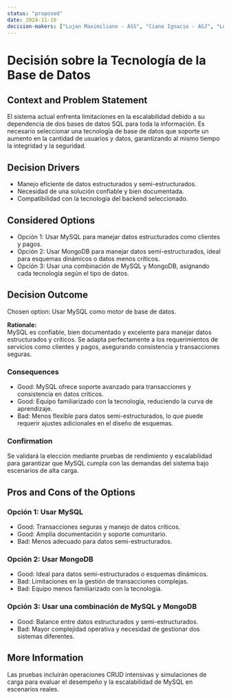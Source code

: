 ```yaml
---
status: "proposed"  
date: 2024-11-16  
decision-makers: ["Lujan Maximiliano - ASS", "Ciano Ignacio - ASJ", "Lujan Nicolas - ASC"]  
---
```


# Decisión sobre la Tecnología de la Base de Datos  

## Context and Problem Statement  

El sistema actual enfrenta limitaciones en la escalabilidad debido a su dependencia de dos bases de datos SQL para toda la información. Es necesario seleccionar una tecnología de base de datos que soporte un aumento en la cantidad de usuarios y datos, garantizando al mismo tiempo la integridad y la seguridad.  

## Decision Drivers  

* Manejo eficiente de datos estructurados y semi-estructurados.  
* Necesidad de una solución confiable y bien documentada.  
* Compatibilidad con la tecnología del backend seleccionado.  

## Considered Options  

* Opción 1: Usar MySQL para manejar datos estructurados como clientes y pagos.  
* Opción 2: Usar MongoDB para manejar datos semi-estructurados, ideal para esquemas dinámicos o datos menos críticos.  
* Opción 3: Usar una combinación de MySQL y MongoDB, asignando cada tecnología según el tipo de datos.  

## Decision Outcome  

Chosen option: Usar MySQL como motor de base de datos. 

**Rationale:**  
MySQL es confiable, bien documentado y excelente para manejar datos estructurados y críticos. Se adapta perfectamente a los requerimientos de servicios como clientes y pagos, asegurando consistencia y transacciones seguras.  

### Consequences  

* Good: MySQL ofrece soporte avanzado para transacciones y consistencia en datos críticos.  
* Good: Equipo familiarizado con la tecnología, reduciendo la curva de aprendizaje.  
* Bad: Menos flexible para datos semi-estructurados, lo que puede requerir ajustes adicionales en el diseño de esquemas.  

### Confirmation  

Se validará la elección mediante pruebas de rendimiento y escalabilidad para garantizar que MySQL cumpla con las demandas del sistema bajo escenarios de alta carga.  

## Pros and Cons of the Options  

### Opción 1: Usar MySQL  

* Good: Transacciones seguras y manejo de datos críticos.  
* Good: Amplia documentación y soporte comunitario.  
* Bad: Menos adecuado para datos semi-estructurados.  

### Opción 2: Usar MongoDB  

* Good: Ideal para datos semi-estructurados o esquemas dinámicos.  
* Bad: Limitaciones en la gestión de transacciones complejas.  
* Bad: Equipo menos familiarizado con la tecnología.  

### Opción 3: Usar una combinación de MySQL y MongoDB  

* Good: Balance entre datos estructurados y semi-estructurados.  
* Bad: Mayor complejidad operativa y necesidad de gestionar dos sistemas diferentes.  

## More Information  

Las pruebas incluirán operaciones CRUD intensivas y simulaciones de carga para evaluar el desempeño y la escalabilidad de MySQL en escenarios reales.
